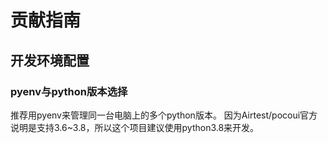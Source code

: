 # 贡献指南

## 开发环境配置


### pyenv与python版本选择

推荐用pyenv来管理同一台电脑上的多个python版本。
因为Airtest/pocoui官方说明是支持3.6~3.8，所以这个项目建议使用python3.8来开发。

